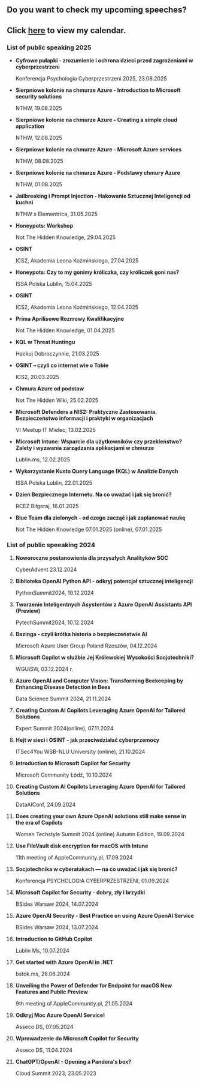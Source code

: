 ## Do you want to check my upcoming speeches? 

## Click [here](https://zalnet.pl/pl/wystapienia/) to view my calendar.


### List of public speaking 2025

- **Cyfrowe pułapki - zrozumienie i ochrona dzieci przed zagrożeniami w cyberprzestrzeni**
    
    Konferencja Psychologia Cyberprzestrzeni 2025, 23.08.2025

- **Sierpniowe kolonie na chmurze Azure - Introduction to Microsoft security solutions**
    
    NTHW, 19.08.2025
- **Sierpniowe kolonie na chmurze Azure - Creating a simple cloud application**
    
    NTHW, 12.08.2025
- **Sierpniowe kolonie na chmurze Azure - Microsoft Azure services**
    
    NTHW, 08.08.2025
- **Sierpniowe kolonie na chmurze Azure - Podstawy chmury Azure**

    NTHW, 01.08.2025
- **Jailbreaking i Prompt Injection - Hakowanie Sztucznej Inteligencji od kuchni**

    NTHW x Elementrica, 31.05.2025
- **Honeypots: Workshop**

    Not The Hidden Knowledge, 29.04.2025
- **OSINT**

    ICS2, Akademia Leona Koźmińskiego, 27.04.2025
- **Honeypots: Czy to my gonimy króliczka, czy króliczek goni nas?**

    ISSA Polska Lublin, 15.04.2025
- **OSINT**

    ICS2, Akademia Leona Koźmińskiego, 12.04.2025
- **Prima Aprilisowe Rozmowy Kwalifikacyjne**

    Not The Hidden Knowledge, 01.04.2025
- **KQL w Threat Huntingu**

    Hackuj Dobroczynnie, 21.03.2025
- **OSINT – czyli co internet wie o Tobie**

    ICS2, 20.03.2025
- **Chmura Azure od podstaw**

    Not The Hidden Wiki, 25.02.2025
- **Microsoft Defenders a NIS2: Praktyczne Zastosowania. Bezpieczeństwo informacji i praktyki w organizacjach**

    VI Meetup IT Mielec, 13.02.2025
- **Microsoft Intune: Wsparcie dla użytkowników czy przekleństwo? Zalety i wyzwania zarządzania aplikacjami w chmurze**

    Lublin.ms, 12.02.2025
- **Wykorzystanie Kusto Query Language (KQL) w Analizie Danych**
    
    ISSA Polska Lublin, 22.01.2025
- **Dzień Bezpiecznego Internetu. Na co uważać i jak się bronić?**
    
    RCEZ Biłgoraj, 16.01.2025
- **Blue Team dla zielonych - od czego zacząć i jak zaplanować naukę**
    
    Not The Hidden Knowledge 07.01.2025 (online), 07.01.2025

### List of public speeaking 2024
1.	**Noworoczne postanowienia dla przyszłych Analityków SOC**

    CyberAdvent 23.12.2024
2.	**Biblioteka OpenAI Python API - odkryj potencjał sztucznej inteligencji**

    PythonSummit2024, 10.12.2024
3.	**Tworzenie Inteligentnych Asystentów z Azure OpenAI Assistants API (Preview)**
    
    PytechSummit2024, 10.12.2024
4.	**Bazinga - czyli krótka historia o bezpieczeństwie AI**

    Microsoft Azure User Group Poland Rzeszów, 04.12.2024
5.	**Microsoft Copilot w służbie Jej Królewskiej Wysokości Socjotechniki?**
   
    WGUiSW, 03.12.2024 r.
7.	**Azure OpenAI and Computer Vision: Transforming Beekeeping by Enhancing Disease Detection in Bees**
    
    Data Science Summit 2024, 21.11.2024
8.	**Creating Custom AI Copilots Leveraging Azure OpenAI for Tailored Solutions**

    Expert Summit 2024(online), 07.11.2024
9.	**Hejt w sieci i OSINT - jak przeciwdziałać cyberprzemocy**

    ITSec4You WSB-NLU University (online), 21.10.2024
10.	**Introduction to Microsoft Copilot for Security**
    
    Microsoft Community Łódź, 10.10.2024
11.	**Creating Custom AI Copilots Leveraging Azure OpenAI for Tailored Solutions**

    DataAIConf, 24.09.2024
12.	**Does creating your own Azure OpenAI solutions still make sense in the era of Copilots**
    
    Women Techstyle Summit 2024 (online) Autumn Edition, 19.09.2024
14.	**Use FileVault disk encryption for macOS with Intune**
    
    11th meeting of AppleCommunity.pl, 17.09.2024
15.	**Socjotechnika w cyberatakach — na co uważać i jak się bronić?**
    
    Konferencja PSYCHOLOGIA CYBERPRZESTRZENI, 01.09.2024
16.	**Microsoft Copilot for Security - dobry, zły i brzydki**
    
    BSides Warsaw 2024, 14.07.2024
17.	**Azure OpenAI Security - Best Practice on using Azure OpenAI Service**

   	BSides Warsaw 2024, 13.07.2024
19.	**Introduction to GitHub Copilot**
    
    Lublin Ms, 10.07.2024
20.	**Get started with Azure OpenAI in .NET**
    
    bstok.ms, 26.06.2024
21.	**Unveiling the Power of Defender for Endpoint for macOS New Features and Public Preview**
    
    9th meeting of AppleCommunity.pl, 21.05.2024
22.	**Odkryj Moc Azure OpenAI Service!**
    
    Asseco DS, 07.05.2024
23.	**Wprowadzenie do Microsoft Copilot for Security**
    
    Asseco DS, 11.04.2024
24.	**ChatGPT/OpenAI - Opening a Pandora's box?**
    
    Cloud Summit 2023, 23.05.2023
